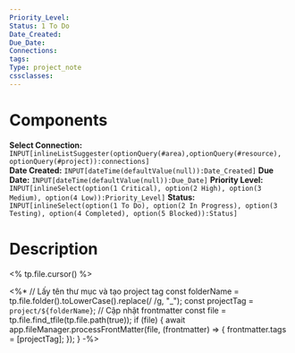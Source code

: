 ```yaml
---
Priority_Level: 
Status: 1 To Do
Date_Created: 
Due_Date: 
Connections: 
tags: 
Type: project_note
cssclasses:
---
```

# Components
**Select Connection:** `INPUT[inlineListSuggester(optionQuery(#area),optionQuery(#resource), optionQuery(#project)):connections]`  
**Date Created:** `INPUT[dateTime(defaultValue(null)):Date_Created]`
**Due Date:** `INPUT[dateTime(defaultValue(null)):Due_Date]`
**Priority Level:** `INPUT[inlineSelect(option(1 Critical), option(2 High), option(3 Medium), option(4 Low)):Priority_Level]`
**Status:** `INPUT[inlineSelect(option(1 To Do), option(2 In Progress), option(3 Testing), option(4 Completed), option(5 Blocked)):Status]`
# Description

<% tp.file.cursor() %>

<%*
// Lấy tên thư mục và tạo project tag
const folderName = tp.file.folder().toLowerCase().replace(/ /g, "_");
const projectTag = `project/${folderName}`;
// Cập nhật frontmatter
const file = tp.file.find_tfile(tp.file.path(true));
if (file) {
    await app.fileManager.processFrontMatter(file, (frontmatter) => {
        frontmatter.tags = [projectTag];
    });
}
-%>